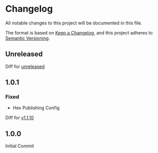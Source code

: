 # Changelog

All notable changes to this project will be documented in this file.

The format is based on [Keep a Changelog](https://keepachangelog.com/en/1.0.0/),
and this project adheres to [Semantic Versioning](https://semver.org/spec/v2.0.0.html).

<!-- Do not link the versions in the title since this is not compatible with ExDoc. -->

## Unreleased

Diff for [unreleased](https://github.com/jshmrtn/sedex/compare/v1.0.1...HEAD)

## 1.0.1

### Fixed

* Hex Publishing Config

Diff for [v1.1.10](https://github.com/jshmrtn/crontab/compare/v1.0.0...v1.0.1)

## 1.0.0

Initial Commit